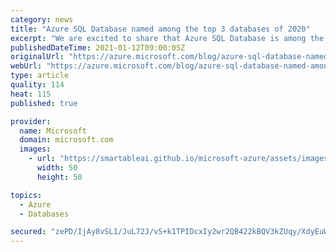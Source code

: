 ```yaml
---
category: news
title: "Azure SQL Database named among the top 3 databases of 2020"
excerpt: "We are excited to share that Azure SQL Database is among the most popular databases of 2020 according to DB-Engines, who recently announced their DBMS of the Year award. "
publishedDateTime: 2021-01-12T09:00:05Z
originalUrl: "https://azure.microsoft.com/blog/azure-sql-database-named-among-the-top-3-databases-of-2020/"
webUrl: "https://azure.microsoft.com/blog/azure-sql-database-named-among-the-top-3-databases-of-2020/"
type: article
quality: 114
heat: 115
published: true

provider:
  name: Microsoft
  domain: microsoft.com
  images:
    - url: "https://smartableai.github.io/microsoft-azure/assets/images/organizations/microsoft.com-50x50.jpg"
      width: 50
      height: 50

topics:
  - Azure
  - Databases

secured: "zePD/IjAy8vSL1/JuL72J/vS+k1TPIDcxIy2wr2QB422kBQV3kZUqy/XdyEuWN8BiX1yXd+ASzC/zGnMy0aQoAilpTxS57fKZLG5IPtJb6KoJiFSWW3ZrXndvqSxmGt266FM45tbFDJSXQUn7B6c1+V0DbazcoLT8SRkL9bvWlXuMeWJHAG3sdyc+ZjZbdRaRPdkdxTZTfBq8mxnOLESHrOBbfSQJWNP9Qc5rT+BkmXfwIOBYnqLmIRyoBwMDrQvvsrLZHLGiyE81+NBE9yhARtHmDt3CiL5dY1RppPrxXyEXH3C+5EIn8VGBb+vnKTjzPlqQLybdo8UmmX7Giy/BL3pG3GPOFIn4HHYrX0aACA=;N0yAJ9ld5XVj6QkmERX4QA=="
---
```


